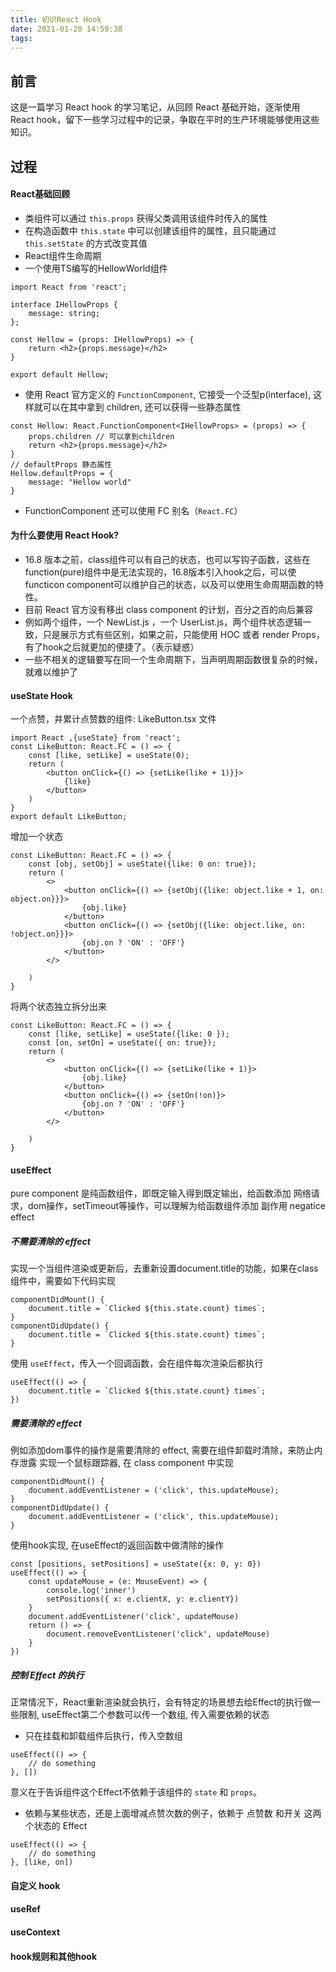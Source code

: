 ```yaml
---
title: 初识React Hook
date: 2021-01-20 14:59:38
tags:
---
```

## 前言
这是一篇学习 React hook 的学习笔记，从回顾 React 基础开始，逐渐使用 React hook，留下一些学习过程中的记录，争取在平时的生产环境能够使用这些知识。

## 过程
#### React基础回顾
+ 类组件可以通过 `this.props` 获得父类调用该组件时传入的属性
+ 在构造函数中 `this.state` 中可以创建该组件的属性，且只能通过 `this.setState` 的方式改变其值
+ React组件生命周期
+ 一个使用TS编写的HellowWorld组件
``````
import React from 'react';

interface IHellowProps {
    message: string;
};

const Hellow = (props: IHellowProps) => {
    return <h2>{props.message}</h2>
}

export default Hellow;
``````
+ 使用 React 官方定义的 `FunctionComponent`, 它接受一个泛型p(interface), 这样就可以在其中拿到 children, 还可以获得一些静态属性
`````
const Hellow: React.FunctionComponent<IHellowProps> = (props) => {
    props.children // 可以拿到children
    return <h2>{props.message}</h2>
}
// defaultProps 静态属性
Hellow.defaultProps = {
    message: "Hellow world"
}
`````
+ FunctionComponent 还可以使用 FC 别名（`React.FC`）

#### 为什么要使用 React Hook?
+ 16.8 版本之前，class组件可以有自己的状态，也可以写钩子函数，这些在function(pure)组件中是无法实现的，16.8版本引入hook之后，可以使functicon component可以维护自己的状态，以及可以使用生命周期函数的特性。
+ 目前 React 官方没有移出 class component 的计划，百分之百的向后兼容
+ 例如两个组件，一个 NewList.js ，一个 UserList.js，两个组件状态逻辑一致，只是展示方式有些区别，如果之前，只能使用 HOC 或者 render Props，有了hook之后就更加的便捷了。（表示疑惑）
+ 一些不相关的逻辑要写在同一个生命周期下，当声明周期函数很复杂的时候，就难以维护了
 
#### useState Hook
一个点赞，并累计点赞数的组件: LikeButton.tsx 文件
``````
import React ,{useState} from 'react';
const LikeButton: React.FC = () => {
    const [like, setLike] = useState(0);
    return (
        <button onClick={() => {setLike(like + 1)}}>
            {like}
        </button>
    )
}
export default LikeButton;
``````
增加一个状态
``````
const LikeButton: React.FC = () => {
    const [obj, setObj] = useState({like: 0 on: true});
    return (
        <>
            <button onClick={() => {setObj({like: object.like + 1, on: object.on}}}>
                {obj.like}
            </button>
            <button onClick={() => {setObj({like: object.like, on: !object.on}}}>
                {obj.on ? 'ON' : 'OFF'}
            </button>
        </>

    )
}
``````
将两个状态独立拆分出来
``````
const LikeButton: React.FC = () => {
    const [like, setLike] = useState({like: 0 });
    const [on, setOn] = useState({ on: true});
    return (
        <>
            <button onClick={() => {setLike(like + 1)}>
                {obj.like}
            </button>
            <button onClick={() => {setOn(!on)}>
                {obj.on ? 'ON' : 'OFF'}
            </button>
        </>

    )
}
``````

#### useEffect
pure component 是纯函数组件，即既定输入得到既定输出，给函数添加 网络请求，dom操作，setTimeout等操作，可以理解为给函数组件添加 副作用 negatice effect
##### 不需要清除的 effect
实现一个当组件渲染或更新后，去重新设置document.title的功能，如果在class组件中，需要如下代码实现
``````
componentDidMount() {
    document.title = `Clicked ${this.state.count} times`;
}
componentDidUpdate() {
    document.title = `Clicked ${this.state.count} times`;
}
``````
使用 `useEffect`，传入一个回调函数，会在组件每次渲染后都执行
``````
useEffect(() => {
    document.title = `Clicked ${this.state.count} times`;
})
``````
##### 需要清除的 effect
例如添加dom事件的操作是需要清除的 effect, 需要在组件卸载时清除，来防止内存泄露
实现一个鼠标跟踪器, 在 class component 中实现
``````
componentDidMount() {
    document.addEventListener = ('click', this.updateMouse);
}
componentDidUpdate() {
    document.addEventListener = ('click', this.updateMouse);
}
``````
使用hook实现, 在useEffect的返回函数中做清除的操作
``````
const [positions, setPositions] = useState({x: 0, y: 0})
useEffect(() => {
    const updateMouse = (e: MouseEvent) => {
        console.log('inner')
        setPositions({ x: e.clientX, y: e.clientY})
    }
    document.addEventListener('click', updateMouse)
    return () => {
        document.removeEventListener('click', updateMouse)
    }
})
``````
##### 控制 Effect 的执行
正常情况下，React重新渲染就会执行，会有特定的场景想去给Effect的执行做一些限制, useEffect第二个参数可以传一个数组, 传入需要依赖的状态
+ 只在挂载和卸载组件后执行，传入空数组
``````
useEffect(() => {
    // do something
}, [])
``````
意义在于告诉组件这个Effect不依赖于该组件的 `state` 和 `props`。

+ 依赖与某些状态，还是上面增减点赞次数的例子，依赖于 点赞数 和开关 这两个状态的 Effect
``````
useEffect(() => {
    // do something
}, [like, on])
``````

#### 自定义 hook
#### useRef
#### useContext
#### hook规则和其他hook











 
